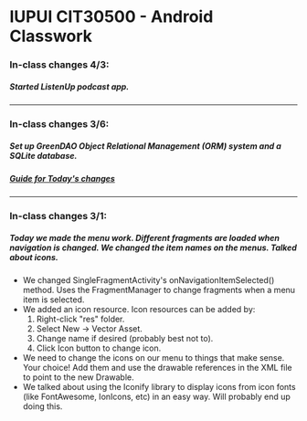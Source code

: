 # IUPUI CIT30500 - Android Classwork
### In-class changes 4/3:
##### Started ListenUp podcast app.
##### 

<hr/>

### In-class changes 3/6:
##### Set up GreenDAO Object Relational Management (ORM) system and a SQLite database.  
##### [Guide for Today's changes](https://docs.google.com/document/d/1OcDwosMioMxkrSkbsAKkRAjqxLRwnP6rhI3vxZ_gYPA/edit?usp=sharing)

<hr/>

### In-class changes 3/1:
##### Today we made the menu work.  Different fragments are loaded when navigation is changed.  We changed the item names on the menus. Talked about icons.
* We changed SingleFragmentActivity's onNavigationItemSelected() method.  Uses the FragmentManager to change fragments when a menu item is selected.
* We added an icon resource.  Icon resources can be added by:
  1. Right-click "res" folder.
  1. Select New -> Vector Asset.
  1. Change name if desired (probably best not to).
  1. Click Icon button to change icon.
* We need to change the icons on our menu to things that make sense.  Your choice!  Add them and use the drawable references in the XML file to point to the new Drawable.
* We talked about using the Iconify library to display icons from icon fonts (like FontAwesome, IonIcons, etc) in an easy way.  Will probably end up doing this.
